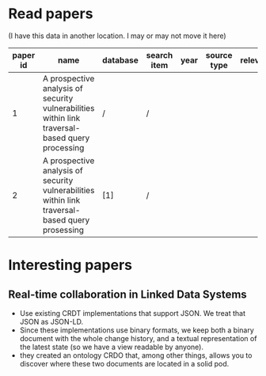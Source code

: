 # Read papers
(I have this data in another location. I may or may not move it here)

| paper id | name                                                                                              | database | search item | year | source type | relevance | summary	                  | link |
|----------|---------------------------------------------------------------------------------------------------|----------|-------------|------|-------------|-----------|---------------------------|------|
| 1        | 	A prospective analysis of security vulnerabilities within link traversal-based query processing	 | /        | 	/          |      |             |           |                           |      |
| 2        | 	A prospective analysis of security vulnerabilities within link traversal- based query prosessing | [1]      | 	/          |      |             |           | What is a content policy? |      |






# Interesting papers

## Real-time collaboration in Linked Data Systems

- Use existing CRDT implementations that support JSON. We treat that JSON as JSON-LD.
- Since these implementations use binary formats, we keep both a binary document with the whole change history,
  and a textual representation of the latest state (so we have a view readable by anyone).
- they created an ontology CRDO that, among other things,
  allows you to discover where these two documents are located in a solid pod. 
